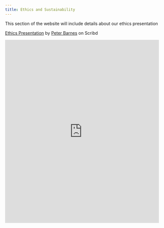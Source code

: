 ```yaml
---
title: Ethics and Sustainability
---
```


This section of the website will include details about our ethics presentation

[Ethics Presentation](https://www.scribd.com/document/410466519/Ethics-Presentation#from_embed "View Ethics Presentation on Scribd") by [Peter Barnes](https://www.scribd.com/user/459144616/Peter-Barnes#from_embed "View Peter Barnes's profile on Scribd") on Scribd

<iframe class="scribd_iframe_embed" title="Ethics Presentation" src="https://www.scribd.com/embeds/410466519/content?start_page=1&amp;view_mode=scroll&amp;access_key=key-sRcCoIxz3kBrheNvLk46&amp;show_recommendations=true" data-auto-height="false" data-aspect-ratio="1.7790927021696252" scrolling="no" id="doc_54210" width="100%" height="600" frameborder="0"></iframe>
